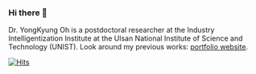 ### Hi there 👋 


Dr. YongKyung Oh is a postdoctoral researcher at the Industry Intelligentization Institute at the Ulsan National Institute of Science and Technology (UNIST).
Look around my previous works: [portfolio website](https://yongkyung-oh.github.io/). 

[![Hits](https://hits.seeyoufarm.com/api/count/incr/badge.svg?url=https%3A%2F%2Fyongkyung-oh.github.io&count_bg=%23555555&title_bg=%23555555&icon=&icon_color=%23E7E7E7&title=hits&edge_flat=false)](https://yongkyung-oh.github.io/) 

<!--![[Profile views](https://gpvc.arturio.dev/yongkyung-oh)](https://github.com/yongkyung-oh)-->
<!--![![Profile views](https://komarev.com/ghpvc/?username=yongkyung-oh&color=grey)](https://github.com/yongkyung-oh)

